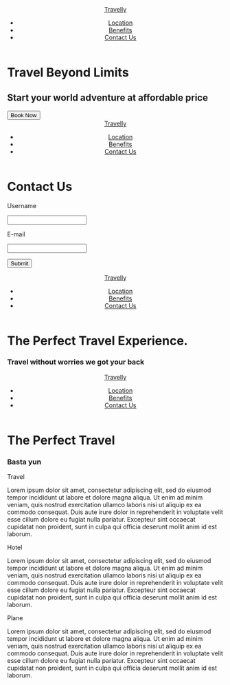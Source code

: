 <!DOCTYPE html>
<html lang="en">
<head>
    <meta charset="UTF-8">
    <meta name="viewport" content="width=device-width, initial-scale=1.0">
    <title>Trial</title>
    <link href="styles.css" rel="stylesheet">
</head>
<body class="body1">
    <div class="backg1"></div>
    <header>
        <a href="testinglangto.html" class="logo">Travelly</a>
        <nav>
            <ul class="nav_link">
                <li><a href="location.html">Location</a></li>
                <li><a href="benefits.html">Benefits</a></li>
                <li><a href="contact.html">Contact Us</a></li>
            </ul>
        </nav>
    </header>
    <div class="intro1">
        <h1 class="text1">Travel Beyond Limits</h1>
        <h2 class="text2">Start your world adventure at affordable price</h2>
        <button type="button" class="butones">Book Now</button>
    </div>
</body>
</html>

<!DOCTYPE html>
<html lang="en">
<head>
    <meta charset="UTF-8">
    <meta name="viewport" content="width=device-width, initial-scale=1.0">
    <title>Trial</title>
    <link href="styles.css" rel="stylesheet">
</head>
<body class="body3">
    <header>
        <a href="testinglangto.html" class="logo">Travelly</a>
        <nav>
            <ul class="nav_link">
                <li><a href="location.html">Location</a></li>
                <li><a href="benefits.html">Benefits</a></li>
                <li><a href="contact.html">Contact Us</a></li>
            </ul>
        </nav>
    </header>
    <div class="box">
        <h1 class="text5">Contact Us</h1>
        <form>
            <p class="contactp">Username</p>
            <input type="text" placeholder="">
            <p class="contactp">E-mail</p>
            <input type="text" placeholder="">
            <p></p>
            <button type="button" class="butones">Submit</button>
        </form>
    </div>
</body>
</html>

<!DOCTYPE html>
<html lang="en">
<head>
    <meta charset="UTF-8">
    <meta name="viewport" content="width=device-width, initial-scale=1.0">
    <title>Trial</title>
    <link href="styles.css" rel="stylesheet">
</head>
<body class="body2">
    <header>
        <a href="testinglangto.html" class="logo">Travelly</a>
        <nav>
            <ul class="nav_link">
                <li><a href="location.html">Location</a></li>
                <li><a href="benefits.html">Benefits</a></li>
                <li><a href="contact.html">Contact Us</a></li>
            </ul>
        </nav>
    </header>
    <div class="intro2">
        <h1 class="text3">The Perfect Travel Experience.</h1>
        <h3 class="text4">Travel without worries we got your back</h3>
    </div>
</body>
</html>

<!DOCTYPE html>
<html lang="en">
<head>
    <meta charset="UTF-8">
    <meta name="viewport" content="width=device-width, initial-scale=1.0">
    <title>trial</title>
    <link href="styles.css" rel="stylesheet">
</head>
<body class="body4">
    <header>
        <a href="testinglangto.html" class="logo">Travelly</a>
        <nav>
            <ul class="nav_link">
                <li><a href="location.html">Location</a></li>
                <li><a href="benefits.html">Benefits</a></li>
                <li><a href="contact.html">Contact Us</a></li>
            </ul>
        </nav>
    </header>
    <div class="intro3">
        <h1 class="text5">The Perfect Travel</h1>
        <h3 class="text6">Basta yun</h3>
    </div>
    <div class="box1">
        <p class="open1">Travel</p>
        <p>Lorem ipsum dolor sit amet, consectetur adipiscing elit, sed do eiusmod tempor incididunt ut labore et dolore magna aliqua. Ut enim ad minim veniam, quis nostrud exercitation ullamco laboris nisi ut aliquip ex ea commodo consequat. Duis aute irure dolor in reprehenderit in voluptate velit esse cillum dolore eu fugiat nulla pariatur. Excepteur sint occaecat cupidatat non proident, sunt in culpa qui officia deserunt mollit anim id est laborum.</p>
    </div>
    <div class="box2">
        <p class="open1">Hotel</p>
        <p>Lorem ipsum dolor sit amet, consectetur adipiscing elit, sed do eiusmod tempor incididunt ut labore et dolore magna aliqua. Ut enim ad minim veniam, quis nostrud exercitation ullamco laboris nisi ut aliquip ex ea commodo consequat. Duis aute irure dolor in reprehenderit in voluptate velit esse cillum dolore eu fugiat nulla pariatur. Excepteur sint occaecat cupidatat non proident, sunt in culpa qui officia deserunt mollit anim id est laborum.</p>
    </div>
    <div class="box3">
        <p class="open1">Plane</p>
        <p>Lorem ipsum dolor sit amet, consectetur adipiscing elit, sed do eiusmod tempor incididunt ut labore et dolore magna aliqua. Ut enim ad minim veniam, quis nostrud exercitation ullamco laboris nisi ut aliquip ex ea commodo consequat. Duis aute irure dolor in reprehenderit in voluptate velit esse cillum dolore eu fugiat nulla pariatur. Excepteur sint occaecat cupidatat non proident, sunt in culpa qui officia deserunt mollit anim id est laborum.</p>
    </div>
</body>
</html>
